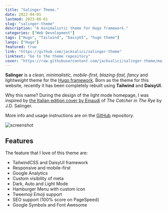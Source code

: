```yaml
---
title: "Salinger Theme."
date: 2022-04-01
lastmod: 2023-08-01
slug: "salinger-theme"
description: "A minimalistic theme for Hugo framework."
categories: ["Web Development"]
tags: ["Hugo", "Tailwind", "DaisyUI", "hugo theme"]
langs: ["Hugo"]
featured: true
link: "https://github.com/jacksalici/salinger-theme"
linktext: "Go to the theme repository"
cover: "https://raw.githubusercontent.com/jacksalici/salinger-theme/main/images/tn.jpg"
---
```



__Salinger__ is a _clean, minimalistic, mobile-first, blazing-fast, fancy_ and _lightweight_ theme for the [Hugo framework](https://gohugo.io).
Born as the theme for this website, recently it has been completely rebuilt using __Tailwind__ and __DaisyUI__.

Why this name? During the design of the light mode homepage, I was inspired by [the Italian edition cover by Einaudi](https://duckduckgo.com/?q=il+giovane+holden+by+j.d.+salinger+einaudi+1961&t=h_&ia=images&iax=images&iaf=color%3AWhite) of _The Catcher in The Rye_ by J.D. Salinger.

More info and usage instructions are on the [GitHub](https://github.com/jacksalici/salinger-theme) repository.

![screenshot](https://raw.githubusercontent.com/jacksalici/salinger-theme/main/images/tn.jpg)

## Features

The feature that I love of this theme are:

- TailwindCSS and DaisyUI framework
- Responsive and mobile-first
- Google Analytics
- Custom visibility of meta
- Dark, Auto and Light Mode
- Hamburger Menu with custom icon
- Tweemoji Emoji support
- SEO support (100% score on PageSpeed)
- Google Symbols and Font Awesome
